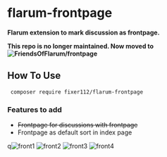 # flarum-frontpage

**Flarum extension to mark discussion as frontpage.**



**This repo is no longer maintained. Now moved to ![FriendsOfFlarum/frontpage](https://github.com/FriendsOfFlarum/frontpage)**




## How To Use

```
 composer require fixer112/flarum-frontpage
```

### Features to add

* ~~Frontpage for discussions with frontpage~~
* Frontpage as default sort in index page

q![front1](https://user-images.githubusercontent.com/25584514/39542395-573a731e-4e40-11e8-9bab-5bfdcbdf9303.PNG)
![front2](https://user-images.githubusercontent.com/25584514/39542400-60b67992-4e40-11e8-93de-0ce9b01d8418.PNG)
![front3](https://user-images.githubusercontent.com/25584514/39542412-686d2a78-4e40-11e8-8ab5-9b96f06ac094.PNG)
![front4](https://user-images.githubusercontent.com/25584514/39545111-12eb95d2-4e48-11e8-8fb9-d33d25021f8b.PNG)

